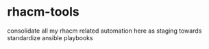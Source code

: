 # rhacm-tools
consolidate all my rhacm related automation here as staging towards standardize ansible playbooks
